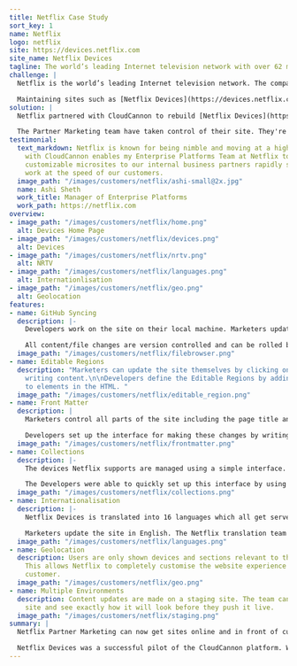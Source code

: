 ```yaml
---
title: Netflix Case Study
sort_key: 1
name: Netflix
logo: netflix
site: https://devices.netflix.com
site_name: Netflix Devices
tagline: The world’s leading Internet television network with over 62 million members.
challenge: |
  Netflix is the world’s leading Internet television network. The company works hard to provide its partners and consumers with information at a fast pace. One of the ways Netflix does this is by ensuring informational websites stay up to date with relevant and engaging content.

  Maintaining sites such as [Netflix Devices](https://devices.netflix.com) was a difficult process. Existing solutions were inflexible in the kind of edits they allowed. The Netflix Partner Marketing team struggled to make the edits they needed, often requiring help from developers. Netflix Partner Marketing needed an innovative, fast paced way of creating and maintaining these sites to empower marketers and free up developer time.
solution: |
  Netflix partnered with CloudCannon to rebuild [Netflix Devices](https://devices.netflix.com). Devices was originally a Drupal site and was rebuilt in a fraction of the time using [Jekyll](http://jekyllrb.com). The site is static so it loads quickly and reliably scales to the millions of Netflix visitors.

  The Partner Marketing team have taken control of their site. They're empowered to quickly try out new messaging and update content directly on the page.
testimonial:
  text_markdown: Netflix is known for being nimble and moving at a high pace. Partnering
    with CloudCannon enables my Enterprise Platforms Team at Netflix to deliver highly
    customizable microsites to our internal business partners rapidly so they can
    work at the speed of our customers.
  image_path: "/images/customers/netflix/ashi-small@2x.jpg"
  name: Ashi Sheth
  work_title: Manager of Enterprise Platforms
  work_path: https://netflix.com
overview:
- image_path: "/images/customers/netflix/home.png"
  alt: Devices Home Page
- image_path: "/images/customers/netflix/devices.png"
  alt: Devices
- image_path: "/images/customers/netflix/nrtv.png"
  alt: NRTV
- image_path: "/images/customers/netflix/languages.png"
  alt: Internationlisation
- image_path: "/images/customers/netflix/geo.png"
  alt: Geolocation
features:
- name: GitHub Syncing
  description: |-
    Developers work on the site on their local machine. Marketers update in CloudCannon. Everything stays in sync through GitHub.

    All content/file changes are version controlled and can be rolled back at any time.
  image_path: "/images/customers/netflix/filebrowser.png"
- name: Editable Regions
  description: "Marketers can update the site themselves by clicking on text to start
    writing content.\n\nDevelopers define the Editable Regions by adding `class=\"editable\"`
    to elements in the HTML. "
  image_path: "/images/customers/netflix/editable_region.png"
- name: Front Matter
  description: |
    Marketers control all parts of the site including the page title and sponsorship sections.

    Developers set up the interface for making these changes by writing simple [Front Matter](https://docs.cloudcannon.com/editing/front-matter/).
  image_path: "/images/customers/netflix/frontmatter.png"
- name: Collections
  description: |-
    The devices Netflix supports are managed using a simple interface.

    The Developers were able to quickly set up this interface by using [Collections](https://docs.cloudcannon.com/editing/collections/).
  image_path: "/images/customers/netflix/collections.png"
- name: Internationalisation
  description: |-
    Netflix Devices is translated into 16 languages which all get served from the same Jekyll site.

    Marketers update the site in English. The Netflix translation team works behind the scenes translating content into the other languages they support.
  image_path: "/images/customers/netflix/languages.png"
- name: Geolocation
  description: Users are only shown devices and sections relevant to their country.
    This allows Netflix to completely customise the website experience to an individual
    customer.
  image_path: "/images/customers/netflix/geo.png"
- name: Multiple Environments
  description: Content updates are made on a staging site. The team can preview the
    site and see exactly how it will look before they push it live.
  image_path: "/images/customers/netflix/staging.png"
summary: |
  Netflix Partner Marketing can now get sites online and in front of customers faster than has ever been possible.

  Netflix Devices was a successful pilot of the CloudCannon platform. We're currently working with Netflix to roll out more sites in the coming months.
---
```


